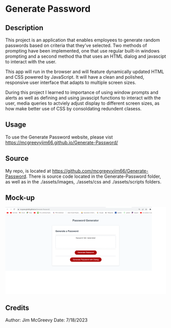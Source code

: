 # Generate Password

## Description

 This project is an application that enables employees to generate random passwords based on criteria that they’ve selected. Two methods of prompting have been implemented, one that use regular built-in windows prompting
 and a second method tha that uses an HTML dialog and javascipt to interact with the user.

This app will run in the browser and will feature dynamically updated HTML and CSS powered by JavaScript. It will have a clean and polished, responsive user interface that adapts to multiple screen sizes.
 
 During this project I learned to importance of using window prompts and alerts  as well as defining and using javascipt functions to interact with the user, media queries to actviely adjust display to different screen sizes, as how make better use of CSS by consoldating redundent clasess.


## Usage

To use the Generate Password website, please vist <https://mcgreevyjim66.github.io/Generate-Password/>

## Source

My repo, is located at <https://github.com/mcgreevyjim66/Generate-Password>.
There is source code located in the Generate-Password folder, as well as in the ./assets/images, ./assets/css and ./assets/scripts folders.

## Mock-up

![The Horiseon webpage includes a navigation bar, a header image, and cards with text and images at the bottom of the page.](./assets/images/genratepassword.png)


## Credits

Author: Jim McGreevy
Date:   7/18/2023


